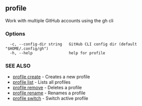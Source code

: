## profile

Work with multiple GitHub accounts using the gh cli

### Options

```
  -c, --config-dir string   GitHub CLI config dir (default "$HOME/.config/gh")
  -h, --help                help for profile
```

### SEE ALSO

* [profile create](profile_create.md)	 - Creates a new profile
* [profile list](profile_list.md)	 - Lists all profiles
* [profile remove](profile_remove.md)	 - Deletes a profile
* [profile rename](profile_rename.md)	 - Renames a profile
* [profile switch](profile_switch.md)	 - Switch active profile


